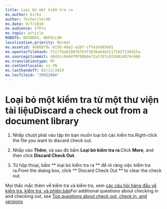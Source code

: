 ```yaml
---
title: Loại bỏ một kiểm tra ra
ms.author: kirks
author: Techwriter40
ms.date: 9/7/2018
ms.audience: ITPro
ms.topic: article
ROBOTS: NOINDEX, NOFOLLOW
localization_priority: Normal
ms.assetid: 4d86bf9c-8158-40e2-a26f-cffe1ed856d1
ms.openlocfilehash: f3177ba6290767b3f3838a64b51171b27136d15a
ms.sourcegitcommit: dd43cc0a9470f98b8ef2a3787c823801d674c666
ms.translationtype: MT
ms.contentlocale: vi-VN
ms.lasthandoff: 02/12/2019
ms.locfileid: "29922666"
---
```

# <a name="discard-a-check-out-from-a-document-library"></a><span data-ttu-id="6ee67-102">Loại bỏ một kiểm tra từ một thư viện tài liệu</span><span class="sxs-lookup"><span data-stu-id="6ee67-102">Discard a check out from a document library</span></span>

1. <span data-ttu-id="6ee67-103">Nhấp chuột phải vào tập tin bạn muốn loại bỏ các kiểm tra.</span><span class="sxs-lookup"><span data-stu-id="6ee67-103">Right-click the file you want to discard check out.</span></span>
    
2. <span data-ttu-id="6ee67-104">Nhấp vào **Thêm**, và sau đó bấm **Loại bỏ kiểm tra ra**.</span><span class="sxs-lookup"><span data-stu-id="6ee67-104">Click **More**, and then click **Discard Check Out**.</span></span> 
    
3. <span data-ttu-id="6ee67-105">Từ hộp thoại, bấm \*\* loại bỏ kiểm tra ra \*\* để rõ ràng việc kiểm tra ra.</span><span class="sxs-lookup"><span data-stu-id="6ee67-105">From the dialog box, click \*\* Discard Check Out \*\* to clear the check out.</span></span> 
    
<span data-ttu-id="6ee67-106">Mọi thắc mắc thêm về kiểm tra và kiểm tra, xem [các câu hỏi hàng đầu về kiểm tra, kiểm tra, và phiên bản](https://go.microsoft.com/fwlink/?linkid=2018786)</span><span class="sxs-lookup"><span data-stu-id="6ee67-106">For additional questions about checking in and checking out, see [Top questions about check out, check in, and versions](https://go.microsoft.com/fwlink/?linkid=2018786)</span></span>
  

